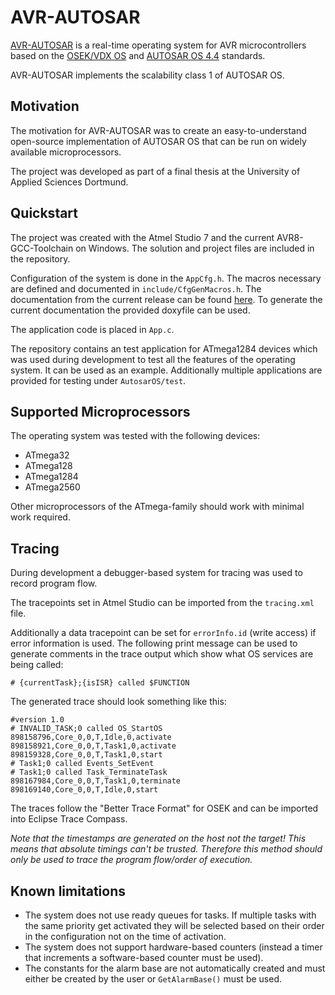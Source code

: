 # AVR-AUTOSAR

[AVR-AUTOSAR](https://github.com/skulblakka/AVR-Autosar) is a real-time operating
system for AVR microcontrollers based on the
[OSEK/VDX OS](https://www.irisa.fr/alf/downloads/puaut/TPNXT/images/os223.pdf)
and [AUTOSAR OS 4.4](https://www.autosar.org/standards/classic-platform/classic-platform-440/) standards.

AVR-AUTOSAR implements the scalability class 1 of AUTOSAR OS.

## Motivation

The motivation for AVR-AUTOSAR was to create an easy-to-understand open-source
implementation of AUTOSAR OS that can be run on widely available microprocessors.

The project was developed as part of a final thesis at the University of Applied
Sciences Dortmund.

## Quickstart

The project was created with the Atmel Studio 7 and the current AVR8-GCC-Toolchain
on Windows. The solution and project files are included in the repository.

Configuration of the system is done in the `AppCfg.h`. The macros necessary are
defined and documented in `include/CfgGenMacros.h`. The documentation from the
current release can be found [here](https://skulblakka.github.io/AVR-Autosar/index.html).
To generate the current documentation the provided doxyfile can be used.

The application code is placed in `App.c`.

The repository contains an test application for ATmega1284 devices which was
used during development to test all the features of the operating system. It can
be used as an example. Additionally multiple applications are provided for testing
under `AutosarOS/test`.

## Supported Microprocessors

The operating system was tested with the following devices:
* ATmega32
* ATmega128
* ATmega1284
* ATmega2560

Other microprocessors of the ATmega-family should work with minimal work required.

## Tracing

During development a debugger-based system for tracing was used to record program flow.

The tracepoints set in Atmel Studio can be imported from the `tracing.xml` file.

Additionally a data tracepoint can be set for `errorInfo.id` (write access) if
error information is used. The following print message can be used to generate
comments in the trace output which show what OS services are being called:

`# {currentTask};{isISR} called $FUNCTION`

The generated trace should look something like this:
```
#version 1.0
# INVALID_TASK;0 called OS_StartOS
898158796,Core_0,0,T,Idle,0,activate
898158921,Core_0,0,T,Task1,0,activate
898159328,Core_0,0,T,Task1,0,start
# Task1;0 called Events_SetEvent
# Task1;0 called Task_TerminateTask
898167984,Core_0,0,T,Task1,0,terminate
898169140,Core_0,0,T,Idle,0,start
```

The traces follow the "Better Trace Format" for OSEK and can be imported into
Eclipse Trace Compass.

_Note that the timestamps are generated on the host not the target! This means
that absolute timings can't be trusted. Therefore this method should only be
used to trace the program flow/order of execution._

## Known limitations

* The system does not use ready queues for tasks. If multiple tasks with the
  same priority get activated they will be selected based on their order in the
  configuration not on the time of activation.
* The system does not support hardware-based counters (instead a timer that
  increments a software-based counter must be used).
* The constants for the alarm base are not automatically created and must either
  be created by the user or `GetAlarmBase()` must be used.